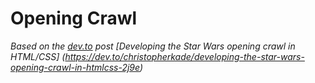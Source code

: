 # Opening Crawl

_Based on the [dev.to](https://dev.to) post
[Developing the Star Wars opening crawl in HTML/CSS]
(https://dev.to/christopherkade/developing-the-star-wars-opening-crawl-in-htmlcss-2j9e)_
